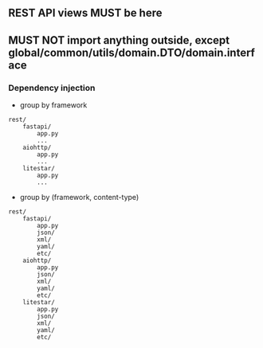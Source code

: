 ## REST API views MUST be here
## MUST NOT import anything outside, except global/common/utils/domain.DTO/domain.interface
### Dependency injection

* group by framework
```
rest/
    fastapi/
        app.py
        ...
    aiohttp/
        app.py
        ...
    litestar/
        app.py
        ...
```

* group by (framework, content-type)
```
rest/
    fastapi/
        app.py
        json/
        xml/
        yaml/
        etc/
    aiohttp/
        app.py
        json/
        xml/
        yaml/
        etc/
    litestar/
        app.py
        json/
        xml/
        yaml/
        etc/
```
